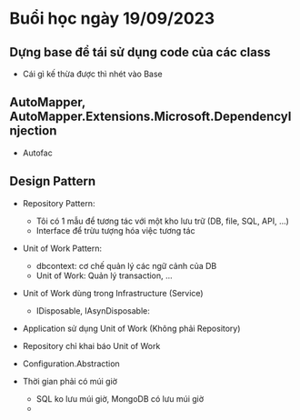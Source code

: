 # Buổi học ngày 19/09/2023

## Dựng base để tái sử dụng code của các class

- Cái gì kế thừa được thì nhét vào Base

## AutoMapper, AutoMapper.Extensions.Microsoft.DependencyInjection

- Autofac

## Design Pattern

- Repository Pattern:

  - Tôi có 1 mẫu để tương tác với một kho lưu trữ (DB, file, SQL, API, ...)
  - Interface để trừu tượng hóa việc tương tác

- Unit of Work Pattern:

  - dbcontext: cơ chế quản lý các ngữ cảnh của DB
  - Unit of Work: Quản lý transaction, ...

- Unit of Work dùng trong Infrastructure (Service)
  - IDisposable, IAsynDisposable:
- Application sử dụng Unit of Work (Không phải Repository)
- Repository chỉ khai báo Unit of Work
- Configuration.Abstraction

- Thời gian phải có múi giờ
  - SQL ko lưu múi giờ, MongoDB có lưu múi giờ
  -
